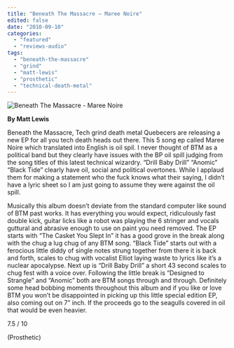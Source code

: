 ```yaml
---
title: "Beneath The Massacre – Maree Noire"
edited: false
date: "2010-09-10"
categories:
  - "featured"
  - "reviews-audio"
tags:
  - "beneath-the-massacre"
  - "grind"
  - "matt-lewis"
  - "prosthetic"
  - "technical-death-metal"
---
```


![](http://www.hellbound.ca/wp-content/uploads/2010/09/btm.jpg "Beneath The Massacre - Maree Noire")

**By Matt Lewis**

Beneath the Massacre, Tech grind death metal Quebecers are releasing a new EP for all you tech death heads out there. This 5 song ep called Maree Noire which translated into English is oil spil. I never thought of BTM as a political band but they clearly have issues with the BP oil spill judging from the song titles of this latest technical wizardry. “Drill Baby Drill” “Anomic” “Black Tide” clearly have oil, social and political overtones. While I applaud them for making a statement who the fuck knows what their saying, I didn’t have a lyric sheet so I am just going to assume they were against the oil spill.

Musically this album doesn’t deviate from the standard computer like sound of BTM past works. It has everything you would expect, ridiculously fast double kick, guitar licks like a robot was playing the 6 stringer and vocals guttural and abrasive enough to use on paint you need removed. The EP starts with “The Casket You Slept In” it has a good grove in the break along with the chug a lug chug of any BTM song. “Black Tide” starts out with a ferocious little diddy of single notes strung together from there it is back and forth, scales to chug with vocalist Elliot laying waste to lyrics like it’s a nuclear apocalypse. Next up is “Drill Baby Drill” a short 43 second scales to chug fest with a voice over. Following the little break is “Designed to Strangle” and “Anomic” both are BTM songs through and through. Definitely some head bobbing moments throughout this album and if you like or love BTM you won’t be disappointed in picking up this little special edition EP, also coming out on 7” inch. If the proceeds go to the seagulls covered in oil that would be even heavier.

7.5 / 10

(Prosthetic)
